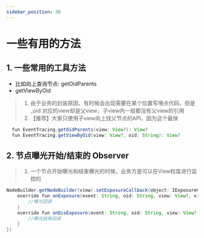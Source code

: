 ```yaml
---
sidebar_position: 30
---
```

# 一些有用的方法

## 1. 一些常用的工具方法

- 比如向上查询节点: getOidParents
- getViewByOid

> 1. 由于业务的封装原因，有时候会出现需要在某个位置写埋点代码，但是 _oid 对应的view却是父view，子view内一般都没有父view的引用
> 2. 【推荐】大家只使用子view向上找父节点的API，因为这个最快

```java
  fun EventTracing.getOidParents(view: View?): View?
  fun EventTracing.getViewByOid(view: View?, oid: String): View?
```


## 2. 节点曝光开始/结束的 Observer

> 1. 一个节点开始曝光和结束曝光的时候，业务方是可以在View粒度进行监控的

```java
NodeBuilder.getNodeBuilder(view).setExposureCallback(object: IExposureCallback{
    override fun onExposure(event: String, oid: String, view: View?, visibleRect: Rect) {
        //曝光回调
    }
    override fun onDisExposure(event: String, oid: String, view: View?) {
        //曝光结束回调
    }
})
```

